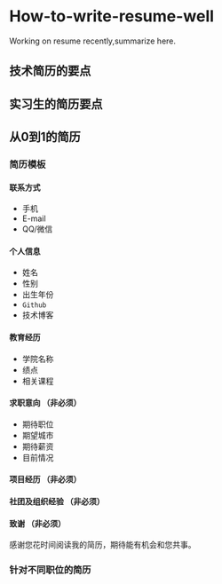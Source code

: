 # How-to-write-resume-well
Working on resume recently,summarize here.

## 技术简历的要点



## 实习生的简历要点


## 从0到1的简历

### 简历模板
#### 联系方式
* 手机 
* E-mail 
* QQ/微信
#### 个人信息
* 姓名 
* 性别 
* 出生年份
* `Github`
* 技术博客
#### 教育经历
* 学院名称
* 绩点
* 相关课程
#### 求职意向 （非必须）
* 期待职位
* 期望城市
* 期待薪资
* 目前情况
#### 项目经历 （非必须）
#### 社团及组织经验 （非必须）
#### 致谢 （非必须）
感谢您花时间阅读我的简历，期待能有机会和您共事。
      

### 针对不同职位的简历





